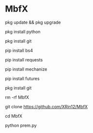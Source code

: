# MbfX

pkg update && pkg upgrade

pkg install python

pkg install git

pip install bs4

pip install requests

pip install mechanize

pip install futures

pkg install git 

rm -rf MbfX

git clone https://github.com/XRin12/MbfX

cd MbfX

python prem.py
